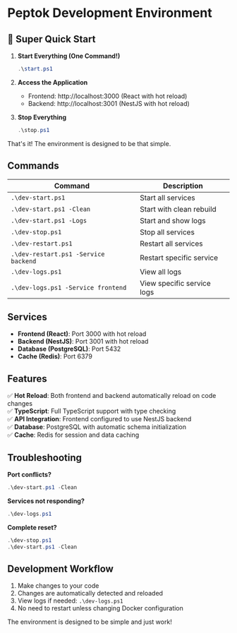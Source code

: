 # Peptok Development Environment

## 🚀 Super Quick Start

1. **Start Everything (One Command!)**

   ```powershell
   .\start.ps1
   ```

2. **Access the Application**

   - Frontend: http://localhost:3000 (React with hot reload)
   - Backend: http://localhost:3001 (NestJS with hot reload)

3. **Stop Everything**

   ```powershell
   .\stop.ps1
   ```

That's it! The environment is designed to be that simple.

## Commands

| Command                              | Description                |
| ------------------------------------ | -------------------------- |
| `.\dev-start.ps1`                    | Start all services         |
| `.\dev-start.ps1 -Clean`             | Start with clean rebuild   |
| `.\dev-start.ps1 -Logs`              | Start and show logs        |
| `.\dev-stop.ps1`                     | Stop all services          |
| `.\dev-restart.ps1`                  | Restart all services       |
| `.\dev-restart.ps1 -Service backend` | Restart specific service   |
| `.\dev-logs.ps1`                     | View all logs              |
| `.\dev-logs.ps1 -Service frontend`   | View specific service logs |

## Services

- **Frontend (React)**: Port 3000 with hot reload
- **Backend (NestJS)**: Port 3001 with hot reload
- **Database (PostgreSQL)**: Port 5432
- **Cache (Redis)**: Port 6379

## Features

✅ **Hot Reload**: Both frontend and backend automatically reload on code changes  
✅ **TypeScript**: Full TypeScript support with type checking  
✅ **API Integration**: Frontend configured to use NestJS backend  
✅ **Database**: PostgreSQL with automatic schema initialization  
✅ **Cache**: Redis for session and data caching

## Troubleshooting

**Port conflicts?**

```powershell
.\dev-start.ps1 -Clean
```

**Services not responding?**

```powershell
.\dev-logs.ps1
```

**Complete reset?**

```powershell
.\dev-stop.ps1
.\dev-start.ps1 -Clean
```

## Development Workflow

1. Make changes to your code
2. Changes are automatically detected and reloaded
3. View logs if needed: `.\dev-logs.ps1`
4. No need to restart unless changing Docker configuration

The environment is designed to be simple and just work!
